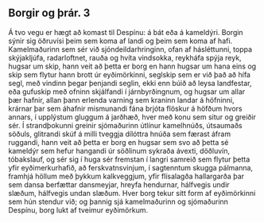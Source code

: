 ## Borgir og þrár. 3

Á tvo vegu er hægt að komast til Despínu: á bát eða á kameldýri. Borgin sýnir sig öðruvísi þeim sem koma af landi og þeim sem koma af hafi.
Kamelmaðurinn sem sér við sjóndeildarhringinn, ofan af hásléttunni, toppa skýjakljúfa, radarloftnet, rauða og hvíta vindsokka, reykháfa spýja reyk, hugsar um skip, hann veit að þetta er borg en hann hugsar um hana eins og skip sem flytur hann brott úr eyðimörkinni, seglskip sem er við það að hífa segl, með vindinn þegar þenjandi seglin, ekki enn búið að leysa landfestar, eða gufuskip með ofninn skjálfandi í járnbyrðingnum, og hugsar um allar þær hafnir, allan þann erlenda varning sem kraninn landar á höfninni, krárnar þar sem áhafnir mismunandi fána brjóta flöskur á höfðum hvors annars, í upplýstum gluggum á jarðhæð, hver með konu sem situr og greiðir sér.
Í strandþokunni greinir sjómaðurinn útlínur kamelhnúðs, útsaumaðs söðuls, glitrandi skúf á milli tveggja dílóttra hnúða sem færast áfram ruggandi, hann veit að þetta er borg en hugsar sem svo að þetta sé kameldýr sem hefur hangandi úr söðlinum sykraða ávexti, döðluvín, tóbakslauf, og sér sig í huga sér fremstan í langri samreið sem flytur þetta yfir eyðimerkurhafið, að ferskvatnsvinjum, í sagtenntum skugga pálmanna, framhjá höllum með þykkum kalkveggjum, yfir flísalagða hallargarða þar sem dansa berfættar dansmeyjar, hreyfa hendurnar, hálfvegis undir slæðum, hálfvegis undan slæðum.
Hver borg tekur sitt form af eyðimörkinni sem hún stendur við; og þannig sjá kamelmaðurinn og sjómaðurinn Despínu, borg lukt af tveimur eyðimörkum.
